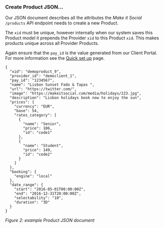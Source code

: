 ### Create Product JSON...

Our JSON document describes all the attributes the _Make it Social_  `/products` API endpoint needs to create a new Product.

The `xid` must be unique, however internally when our system saves this Product
model it prepends the Provider `xid` to this Product `xid`. This makes products
unique across all Provider Products.

Again ensure that the `pay_id` is the value generated from our Client Portal.
For more information see the [Quick set up](/1-intro/quick.md) page.


    {
      "xid": "demoproduct_9",
      "provider_id": "democlient_1",
      "pay_id": "1234567",
      "name": "Lisbon Sunset Fado & Tapas ",
      "url": "https://twitter.com/",
      "image": "https://makeitsocial.com/media/holidays/223.jpg",
      "description": "Lisbon holidays book now to enjoy the sun",
      "prices": {
        "currency": "EUR",
        "base": 54,
        "rates_category": [
          {
            "name": "Senior",
            "price": 106,
            "id": "code1"
          },
          {
            "name": "Student",
            "price": 149,
            "id": "code2"
          }
        ]
      },
      "booking": {
        "engine": "local"
      },
      "date_range": {
        "start": "2016-05-01T00:00:00Z",
        "end": "2016-12-31T20:00:00Z",
        "selectability": "10",
        "duration": "3D"
      }
    }

_Figure 2: example Product JSON document_


